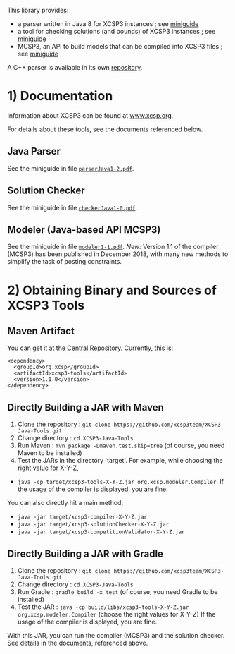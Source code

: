 This library provides:
  * a parser written in Java 8 for XCSP3 instances ; see [miniguide](doc/parserJava1-2.pdf)
  * a tool for checking solutions (and bounds) of XCSP3 instances ; see [miniguide](doc/checkerJava1-0.pdf) 
  * MCSP3, an API to build models that can be compiled into XCSP3 files ; see [miniguide](doc/modeler1-1.pdf)


A C++ parser is available in its own [repository](https://github.com/xcsp3team/XCSP3-CPP-Parser).

# 1) Documentation

Information about XCSP3 can be found at www.xcsp.org.

For details about these tools, see the documents referenced below. 

## Java Parser

See the miniguide in file [`parserJava1-2.pdf`](doc/parserJava1-2.pdf).

## Solution Checker

See the miniguide in file [`checkerJava1-0.pdf`](doc/checkerJava1-0.pdf).

## Modeler (Java-based API MCSP3)

See the miniguide in file [`modeler1-1.pdf`](doc/modeler1-1.pdf). 
*New:* Version 1.1 of the compiler (MCSP3) has been published in December 2018, with
 many new methods to simplify the task of posting constraints.

# 2) Obtaining Binary and Sources of XCSP3 Tools 

## Maven Artifact

You can get it at the [Central Repository](http://search.maven.org).
Currently, this is:

    <dependency>
      <groupId>org.xcsp</groupId>
      <artifactId>xcsp3-tools</artifactId>
      <version>1.1.0</version>
    </dependency>

## Directly Building a JAR with Maven

1. Clone the repository : `git clone https://github.com/xcsp3team/XCSP3-Java-Tools.git`
1. Change directory : `cd XCSP3-Java-Tools`
1. Run Maven : `mvn package -Dmaven.test.skip=true`  (of course, you need Maven to be installed)
1. Test the JARs in the directory 'target'. For example, while choosing the right value for X-Y-Z,
  - `java -cp target/xcsp3-tools-X-Y-Z.jar org.xcsp.modeler.Compiler`. If the usage of the compiler is displayed, you are fine. 
  
 You can also directly hit a main method:
  - `java -jar target/xcsp3-compiler-X-Y-Z.jar` 
  - `java -jar target/xcsp3-solutionChecker-X-Y-Z.jar` 
  - `java -jar target/xcsp3-competitionValidator-X-Y-Z.jar` 

## Directly Building a JAR with Gradle

1. Clone the repository : `git clone https://github.com/xcsp3team/XCSP3-Java-Tools.git`
1. Change directory : `cd XCSP3-Java-Tools`
1. Run Gradle : `gradle build -x test`  (of course, you need Gradle to be installed)
1. Test the JAR : `java -cp build/libs/xcsp3-tools-X-Y-Z.jar org.xcsp.modeler.Compiler` (choose the right values for X-Y-Z)
If the usage of the compiler is displayed, you are fine. 

With this JAR, you can run the compiler (MCSP3) and the solution checker. 
See details in the documents, referenced above. 
  